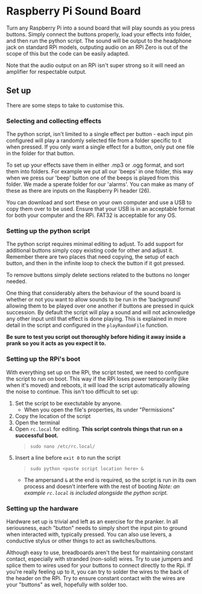 # Raspberry Pi Sound Board
Turn any Raspberry Pi into a sound board that will play sounds as you press buttons. Simply connect the buttons properly, load your effects into folder, and then run the python script. The sound will be output to the headphone jack on standard RPi models, outputing audio on an RPi Zero is out of the scope of this but the code can be easily adapted.

Note that the audio output on an RPi isn't super strong so it will need an amplifier for respectable output.

## Set up
There are some steps to take to customise this.

### Selecting and collecting effects
The python script, isn't limited to a single effect per button - each input pin configured will play a randomly selected file from a folder specific to it when pressed. If you only want a single effect for a button, only put one file in the folder for that button.

To set up your effects save them in either .mp3 or .ogg format, and sort them into folders. For example we put all our 'beeps' in one folder, this way when we press our 'beep' button one of the beeps is played from this folder. We made a sperate folder for our 'alarms'. You can make as many of these as there are inputs on the Raspberry Pi header (26).

You can download and sort these on your own computer and use a USB to copy them over to be used. Ensure that your USB is in an acceptable format for both your computer and the RPi. FAT32 is acceptable for any OS.

### Setting up the python script
The python script requires minimal editing to adjust. To add support for additional buttons simply copy existing code for other and adjust it. Remember there are two places that need copying, the setup of each button, and then in the infinite loop to check the button if it got pressed.

To remove buttons simply delete sections related to the buttons no longer needed.

One thing that considerably alters the behaviour of the sound board is whether or not you want to allow sounds to be run in the 'background' allowing them to be played over one another if buttons are pressed in quick succession. By default the script will play a sound and will not acknowledge any other input until that effect is done playing. This is explained in more detail in the script and configured in the `playRandomFile` function.

**Be sure to test you script out thoroughly before hiding it away inside a prank so you it acts as you expect it to.**

### Setting up the RPi's boot
With everything set up on the RPi, the script tested, we need to configure the script to run on boot. This way if the RPi loses power temporarily (like when it's moved) and reboots, it will load the script automatically allowing the noise to continue. This isn't too difficult to set up:
1. Set the script to be exectutable by anyone.
   - When you open the file's properties, its under "Permissions"
2. Copy the location of the script
3. Open the terminal
4. Open `rc.local` for editing. **This script controls things that run on a successful boot.**
   > `sudo nano /etc/rc.local/`
5. Insert a line before `exit 0` to run the script
   > `sudo python <paste script location here> &`
   - The ampersand `&` at the end is required, so the script is run in its own process and doesn't interfere with the rest of booting
*Note: an example `rc.local` is included alongside the python script.* 

### Setting up the hardware
Hardware set up is trivial and left as an exercise for the pranker. In all seriousness, each "button" needs to simply short the input pin to ground when interacted with, typically pressed. You can also use levers, a conductive stylus or other things to act as switches/buttons.

Although easy to use, breadboards aren't the best for maintaining constant contact, especially with stranded (non-solid) wires. Try to use jumpers and splice them to wires used for your buttons to connect directly to the Rpi. If you're really feeling up to it, you can try to solder the wires to the back of the header on the RPi. Try to ensure constant contact with the wires are your "buttons" as well, hopefully with solder too.
